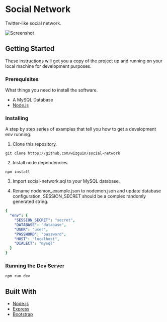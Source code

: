 # Social Network

Twitter-like social network.

![Screenshot](https://i.imgur.com/4EfIvpA.png)

## Getting Started

These instructions will get you a copy of the project up and running on your local machine for development purposes.

### Prerequisites

What things you need to install the software.

* A MySQL Database
* [Node.js](https://nodejs.org/en/)

### Installing

A step by step series of examples that tell you how to get a development env running.

1. Clone this repository.

```console
git clone https://github.com/wizguin/social-network
```

2. Install node dependencies.

```console
npm install
```

3. Import social-network.sql to your MySQL database.

4. Rename nodemon_example.json to nodemon.json and update database configuration, SESSION_SECRET should be a complex randomly generated string.

```yaml
{
  "env": {
    "SESSION_SECRET": "secret",
    "DATABASE": "database",
    "USER": "user",
    "PASSWORD": "password",
    "HOST": "localhost",
    "DIALECT": "mysql"
  }
}
```

### Running the Dev Server

```console
npm run dev
```

## Built With

* [Node.js](https://nodejs.org/en/) 
* [Express](https://expressjs.com/)
* [Bootstrap](https://getbootstrap.com/) 
